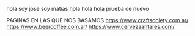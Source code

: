 hola
soy jose
soy matias
hola hola hola
prueba de nuevo

PAGINAS EN LAS QUE NOS BASAMOS
https://www.craftsociety.com.ar/
https://www.beercoffee.com.ar/
https://www.cervezaantares.com/